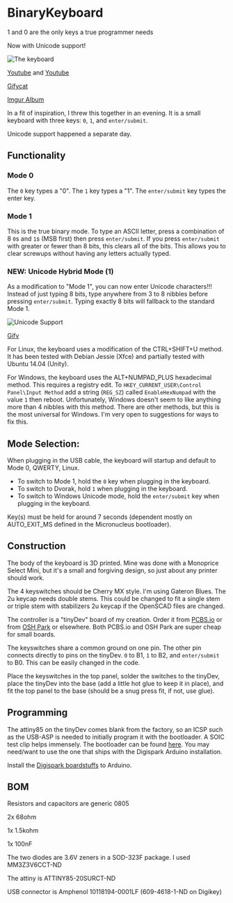 # BinaryKeyboard
1 and 0 are the only keys a true programmer needs

Now with Unicode support! 

![The keyboard](https://i.imgur.com/pCbeucK.jpg)

[Youtube](https://youtu.be/qHAFpK-0hug) and [Youtube](https://www.youtube.com/watch?v=DmWm68NnIkk)

[Gifycat](https://gfycat.com/SophisticatedWeepyButterfly)

[Imgur Album](http://imgur.com/a/icKnR)


In a fit of inspiration, I threw this together in an evening. It is a small keyboard with three keys: `0`, `1`, and `enter/submit`.

Unicode support happened a separate day. 

## Functionality

### Mode 0
The `0` key types a "0". The `1` key types a "1". The `enter/submit` key types the enter key.

### Mode 1
This is the true binary mode. To type an ASCII letter, press a combination of 8 `0`s and `1`s (MSB first) then press `enter/submit`. If you press `enter/submit` with greater or fewer than 8 bits, this clears all of the bits. This allows you to clear screwups without having any letters actually typed. 

### NEW: Unicode Hybrid Mode (1)
As a modification to "Mode 1", you can now enter Unicode characters!!! Instead of just typing 8 bits, type anywhere from 3 to 8 nibbles before pressing `enter/submit`. Typing exactly 8 bits will fallback to the standard Mode 1.

![Unicode Support](https://i.imgur.com/tYvccpK.png)

[Gifv](https://i.imgur.com/321nCg8.gifv)

For Linux, the keyboard uses a modification of the CTRL+SHIFT+U method. It has been tested with Debian Jessie (Xfce) and partially tested with Ubuntu 14.04 (Unity).

For Windows, the keyboard uses the ALT+NUMPAD_PLUS hexadecimal method. This requires a registry edit. To `HKEY_CURRENT_USER\Control Panel\Input Method` add a string (`REG_SZ`) called `EnableHexNumpad` with the value `1` then reboot. Unfortunately, Windows doesn't seem to like anything more than 4 nibbles with this method. There are other methods, but this is the most universal for Windows. I'm very open to suggestions for ways to fix this. 



## Mode Selection:
When plugging in the USB cable, the keyboard will startup and default to Mode 0, QWERTY, Linux. 
* To switch to Mode 1, hold the `0` key when plugging in the keyboard. 
* To switch to Dvorak, hold `1` when plugging in the keyboard. 
* To switch to Windows Unicode mode, hold the `enter/submit` key when plugging in the keyboard. 

Key(s) must be held for around 7 seconds (dependent mostly on AUTO_EXIT_MS defined in the Micronucleus bootloader). 

## Construction
The body of the keyboard is 3D printed. Mine was done with a Monoprice Select Mini, but it's a small and forgiving design, so just about any printer should work.

The 4 keyswitches should be Cherry MX style. I'm using Gateron Blues. The 2u keycap needs double stems. This could be changed to fit a single stem or triple stem with stabilizers 2u keycap if the OpenSCAD files are changed. 

The controller is a "tinyDev" board of my creation. Order it from [PCBS.io](https://pcbs.io/share/8Dmor) or from [OSH Park](https://oshpark.com/shared_projects/nc7kkKFu) or elsewhere. Both PCBS.io and OSH Park are super cheap for small boards. 

The keyswitches share a common ground on one pin. The other pin connects directly to pins on the tinyDev. `0` to B1, `1` to B2, and `enter/submit` to B0. This can be easily changed in the code. 

Place the keyswitches in the top panel, solder the switches to the tinyDev, place the tinyDev into the base (add a little hot glue to keep it in place), and fit the top panel to the base (should be a snug press fit, if not, use glue). 


## Programming
The attiny85 on the tinyDev comes blank from the factory, so an ICSP such as the USB-ASP is needed to initially program it with the bootloader. A SOIC test clip helps immensely. The bootloader can be found [here](https://github.com/micronucleus/micronucleus). You may need/want to use the one that ships with the Digispark Arduino installation. 

Install the [Digispark boardstuffs](https://digistump.com/wiki/digispark/tutorials/connecting) to Arduino.

## BOM
Resistors and capacitors are generic 0805

2x 68ohm

1x 1.5kohm

1x 100nF

The two diodes are 3.6V zeners in a SOD-323F package. I used MM3Z3V6CCT-ND

The attiny is ATTINY85-20SURCT-ND

USB connector is Amphenol 10118194-0001LF (609-4618-1-ND on Digikey)
